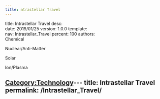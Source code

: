 ```yaml
---
title: ntrastellar Travel
---
```


title:		Intrastellar Travel
desc:		
date:		2019/01/25
version:	1.0.0
template:	
nav:		Intrastellar_Travel
percent:	100
authors:	
Chemical

Nuclear/Anti-Matter

Solar

Ion/Plasma

[Category:Technology](Category:Technology "wikilink")---
title: Intrastellar Travel
permalink: /Intrastellar_Travel/
---

